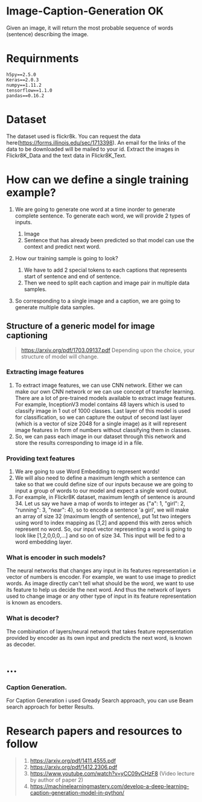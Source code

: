 # Image-Caption-Generation OK
Given an image, it will return the most probable sequence of words (sentence) describing the image. 


# Requirnments
    h5py==2.5.0
    Keras==2.0.3
    numpy==1.11.2
    tensorflow==1.1.0
    pandas==0.16.2
    
# Dataset
    
The dataset used is flickr8k. You can request the data here(https://forms.illinois.edu/sec/1713398). An email for the links of the data to be downloaded will be mailed to your id. Extract the images in Flickr8K_Data and the text data in Flickr8K_Text. <br>


# How can we define a single training example?

1. We are going to generate one word at a time inorder to generate complete sentence. To generate each word, we will provide 2 types of inputs.
    1. Image
    2. Sentence that has already been predicted so that model can use the context and predict next word.
2. How our training sample is going to look?
    1. We have to add 2 special tokens to each captions that represents start of sentence and end of sentence.
    2. Then we need to split each caption and image pair in multiple data samples.
    
3. So corresponding to a single image and a caption, we are going to generate multiple data samples.

## Structure of a generic model for image captioning
> https://arxiv.org/pdf/1703.09137.pdf Depending upon the choice, your structure of model will change.

### Extracting image features
1. To extract image features, we can use CNN network. Either we can make our own CNN network or we can use concept of transfer learning. There are a lot of pre-trained models available to extract image features. For example, InceptionV3 model contains 48 layers which is used to classify image in 1 out of 1000 classes. Last layer of this model is used for classification, so we can capture the output of second last layer (which is a vector of size 2048 for a single image) as it will represent image features in form of numbers without classifying them in classes.
2. So, we can pass each image in our dataset through this network and store the results corresponding to image id in a file.

### Providing text features
1. We are going to use Word Embedding to represent words!
2. We will also need to define a maximum length which a sentence can take so that we could define size of our inputs because we are going to input a group of words to our model and expect a single word output.
3. For example, in Flickr8K dataset, maximum length of sentence is around 34. Let us say we have a map of words to integer as {"a": 1, "girl": 2, "running": 3, "near": 4}, so to encode a sentence 'a girl', we will make an array of size 32 (maximum length of sentence), put 1st two integers using word to index mapping as [1,2] and append this with zeros which represent no word. So, our input vector representing a word is going to look like [1,2,0,0,0,...] and so on of size 34. This input will be fed to a word embedding layer. 


### What is encoder in such models?
The neural networks that changes any input in its features representation i.e vector of numbers is encoder. For example, we want to use image to predict words. As image directly can't tell what should be the word, we want to use its feature to help us decide the next word. And thus the network  of layers used to change image or any other type of input in its feature representation is known as encoders.
### What is decoder?

The combination of layers/neural network that takes feature representation provided by encoder as its own input and predicts the next word, is known as decoder.

# ...
### Caption Generation.

For Caption Generation i used Gready Search approach, you can use Beam search approach for better Results.
# Research papers and resources to follow
> 1. https://arxiv.org/pdf/1411.4555.pdf
> 2. https://arxiv.org/pdf/1412.2306.pdf
> 3. https://www.youtube.com/watch?v=yCC09vCHzF8 (Video lecture by author of paper 2)
> 4. https://machinelearningmastery.com/develop-a-deep-learning-caption-generation-model-in-python/
